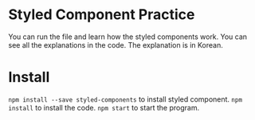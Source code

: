 # Styled Component Practice

You can run the file and learn how the styled components work. You can see all the explanations in the code. The explanation is in Korean.

# Install

`npm install --save styled-components` to install styled component.
`npm install` to install the code.
`npm start` to start the program.
